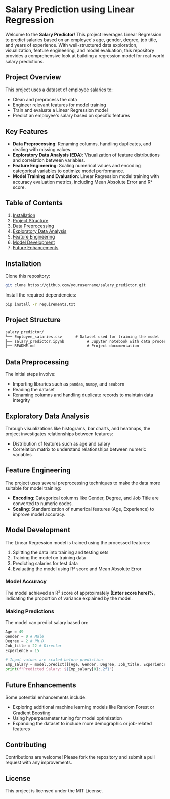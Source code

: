 # Salary Prediction using Linear Regression

Welcome to the **Salary Predictor**! This project leverages Linear Regression to predict salaries based on an employee's age, gender, degree, job title, and years of experience. With well-structured data exploration, visualization, feature engineering, and model evaluation, this repository provides a comprehensive look at building a regression model for real-world salary predictions.

## Project Overview
This project uses a dataset of employee salaries to:
- Clean and preprocess the data
- Engineer relevant features for model training
- Train and evaluate a Linear Regression model
- Predict an employee's salary based on specific features

## Key Features
- **Data Preprocessing**: Renaming columns, handling duplicates, and dealing with missing values.
- **Exploratory Data Analysis (EDA)**: Visualization of feature distributions and correlation between variables.
- **Feature Engineering**: Scaling numerical values and encoding categorical variables to optimize model performance.
- **Model Training and Evaluation**: Linear Regression model training with accuracy evaluation metrics, including Mean Absolute Error and R² score.

## Table of Contents
1. [Installation](#installation)
2. [Project Structure](#project-structure)
3. [Data Preprocessing](#data-preprocessing)
4. [Exploratory Data Analysis](#exploratory-data-analysis)
5. [Feature Engineering](#feature-engineering)
6. [Model Development](#model-development)
7. [Future Enhancements](#future-enhancements)

## Installation

Clone this repository:
```bash
git clone https://github.com/yourusername/salary_predictor.git
```

Install the required dependencies:
```bash
pip install -r requirements.txt
```

## Project Structure

```markdown
salary_predictor/
└── Employee_salaries.csv      # Dataset used for training the model
├── salary_predictor.ipynb          # Jupyter notebook with data processing and model
├── README.md                       # Project documentation
```

## Data Preprocessing
The initial steps involve:
- Importing libraries such as `pandas`, `numpy`, and `seaborn`
- Reading the dataset
- Renaming columns and handling duplicate records to maintain data integrity

## Exploratory Data Analysis
Through visualizations like histograms, bar charts, and heatmaps, the project investigates relationships between features:
- Distribution of features such as age and salary
- Correlation matrix to understand relationships between numeric variables

## Feature Engineering
The project uses several preprocessing techniques to make the data more suitable for model training:
- **Encoding**: Categorical columns like Gender, Degree, and Job Title are converted to numeric codes.
- **Scaling**: Standardization of numerical features (Age, Experience) to improve model accuracy.

## Model Development
The Linear Regression model is trained using the processed features:
1. Splitting the data into training and testing sets
2. Training the model on training data
3. Predicting salaries for test data
4. Evaluating the model using R² score and Mean Absolute Error

### Model Accuracy
The model achieved an R² score of approximately **(Enter score here)%**, indicating the proportion of variance explained by the model.

### Making Predictions
The model can predict salary based on:
```python
Age = 49
Gender = 0 # Male
Degree = 2 # Ph.D.
Job_title = 22 # Director
Experience = 15

# Input values are scaled before prediction
Emp_salary = model.predict([[Age, Gender, Degree, Job_title, Experience]])
print(f"Predicted Salary: ${Emp_salary[0]:.2f}")
```

## Future Enhancements
Some potential enhancements include:
- Exploring additional machine learning models like Random Forest or Gradient Boosting
- Using hyperparameter tuning for model optimization
- Expanding the dataset to include more demographic or job-related features

## Contributing
Contributions are welcome! Please fork the repository and submit a pull request with any improvements.

## License
This project is licensed under the MIT License.
